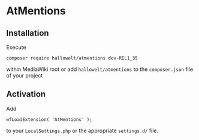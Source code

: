 # AtMentions

## Installation
Execute

    composer require hallowelt/atmentions dev-REL1_35
within MediaWiki root or add `hallowelt/atmentions` to the
`composer.json` file of your project

## Activation
Add

    wfLoadExtension( 'AtMentions' );
to your `LocalSettings.php` or the appropriate `settings.d/` file.